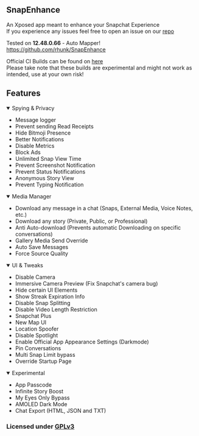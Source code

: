 ## SnapEnhance
An Xposed app meant to enhance your Snapchat Experience<br>
If you experience any issues feel free to open an issue on our [repo](https://github.com/rhunk/SnapEnhance/issues)

Tested on **12.48.0.66** - Auto Mapper!<br>
https://github.com/rhunk/SnapEnhance

Official CI Builds can be found on [here](https://t.me/snapenhance_ci)<br>
Please take note that these builds are experimental and might not work as intended, use at your own risk!

## Features
<details open>
  <summary>Spying & Privacy</summary>

  - Message logger
  - Prevent sending Read Receipts
  - Hide Bitmoji Presence
  - Better Notifications
  - Disable Metrics
  - Block Ads
  - Unlimited Snap View Time
  - Prevent Screenshot Notification
  - Prevent Status Notifications
  - Anonymous Story View
  - Prevent Typing Notification
</details>

<details open>
  <summary>Media Manager</summary>

  - Download any message in a chat (Snaps, External Media, Voice Notes, etc.)
  - Download any story (Private, Public, or Professional)
  - Anti Auto-download (Prevents automatic Downloading on specific conversations)
  - Gallery Media Send Override
  - Auto Save Messages
  - Force Source Quality
</details>

<details open>
  <summary>UI & Tweaks</summary>

  - Disable Camera
  - Immersive Camera Preview (Fix Snapchat's camera bug)
  - Hide certain UI Elements
  - Show Streak Expiration Info
  - Disable Snap Splitting
  - Disable Video Length Restriction
  - Snapchat Plus
  - New Map UI
  - Location Spoofer
  - Disable Spotlight
  - Enable Official App Appearance Settings (Darkmode)
  - Pin Conversations
  - Multi Snap Limit bypass
  - Override Startup Page
</details>

<details open>
  <summary>Experimental</summary>

  - App Passcode
  - Infinite Story Boost
  - My Eyes Only Bypass
  - AMOLED Dark Mode
  - Chat Export (HTML, JSON and TXT)
</details>

### Licensed under [GPLv3](https://www.gnu.org/licenses/gpl-3.0.en.html#license-text)
